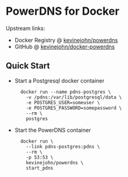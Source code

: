 # PowerDNS for Docker

Upstream links:

* Docker Registry @ [kevinejohn/powerdns](https://registry.hub.docker.com/u/kevinejohn/powerdns)
* GitHub @ [kevinejohn/docker-powerdns](https://github.com/kevinejohn/docker-powerdns)

## Quick Start

* Start a Postgresql docker container

        docker run --name pdns-postgres \
          -v /pdns:/var/lib/postgresql/data \
          -e POSTGRES_USER=someuser \
          -e POSTGRES_PASSWORD=somepassword \
          --rm \
          postgres

* Start the PowerDNS container

        docker run \
          --link pdns-postgres:pdns \
          --rm \
          -p 53:53 \
          kevinejohn/powerdns \
          start_pdns
